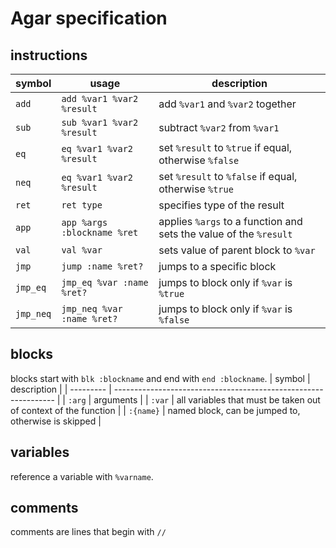 # Agar specification
## instructions
| symbol    | usage                       | description                                                       |
| --------- | --------------------------- | ----------------------------------------------------------------- |
| `add`     | `add %var1 %var2 %result`   | add `%var1` and `%var2` together                                  |
| `sub`     | `sub %var1 %var2 %result`   | subtract `%var2` from `%var1`                                     |
| `eq`      | `eq %var1 %var2 %result`    | set `%result` to `%true` if equal, otherwise `%false`             |
| `neq`     | `eq %var1 %var2 %result`    | set `%result` to `%false` if equal, otherwise `%true`             |
| `ret`     | `ret type`                  | specifies type of the result                                      |
| `app`     | `app %args :blockname %ret` | applies `%args` to a function and sets the value of the `%result` |
| `val`     | `val %var`                  | sets value of parent block to `%var`                              |
| `jmp`     | `jump :name %ret?`          | jumps to a specific block                                         |
| `jmp_eq`  | `jmp_eq %var :name %ret?`   | jumps to block only if `%var` is `%true`                          |
| `jmp_neq` | `jmp_neq %var :name %ret?`  | jumps to block only if `%var` is `%false`                         |

## blocks
blocks start with `blk :blockname` and end with `end :blockname`.
| symbol    | description                                                     |
| --------- | --------------------------------------------------------------- |
| `:arg`    | arguments                                                       |
| `:var`    | all variables that must be taken out of context of the function |
| `:{name}` | named block, can be jumped to, otherwise is skipped             |

## variables
reference a variable with `%varname`.

## comments
comments are lines that begin with `//`
